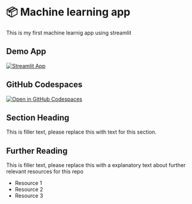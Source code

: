 # 📦 Machine learning app

This is my first machine learnig app using streamlit

## Demo App

[![Streamlit App](https://static.streamlit.io/badges/streamlit_badge_black_white.svg)](https://dp-machinelearningapp.streamlit.app/)

## GitHub Codespaces

[![Open in GitHub Codespaces](https://github.com/codespaces/badge.svg)](https://codespaces.new/streamlit/app-starter-kit?quickstart=1)

## Section Heading

This is filler text, please replace this with text for this section.

## Further Reading

This is filler text, please replace this with a explanatory text about further relevant resources for this repo
- Resource 1
- Resource 2
- Resource 3
